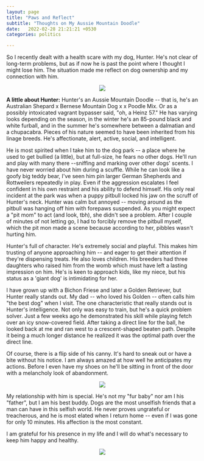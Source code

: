 ```yaml
---
layout: page
title: "Paws and Reflect"
subtitle: "Thoughts on My Aussie Mountain Doodle"
date:   2022-02-28 21:21:21 +0530
categories: politics

---
```


So I recently dealt with a health scare with my dog, Hunter. He's not clear of long-term problems, but as if now he is past the point where 
I thought I might lose him. The situation made me reflect on dog ownership and my connection with him.

<p align="center">
  <img align="center" src="https://jfm-data.github.io/images/Hunter.jpg" style="max-height: 90%; max-width: 90%;">
</p> 


**A little about Hunter:**
Hunter's an Aussie Mountain Doodle -- that is, he's an Australian Shepard x Bernese Mountain Dog x  x Poodle Mix. Or as a possibly intoxicated vagrant bypasser said, "oh, a Heinz 57." He has varying looks depending on the season, in the winter he's an 85-pound black and white furball, and in the summer he's somewhere between a dalmatian and a chupacabra.
Pieces of his nature seemed to have been inherited from his linage breeds. He's affectionate, alert, active, social, and intelligent. 

He is most spirited when I take him to the dog park -- a place where he used to get bullied (a little), but at full-size, he fears no other dogs. He'll run and play with many there  --sniffing and marking over other dogs' scents. I have never worried about him during a scuffle. While he can look like a goofy big teddy bear, I've seen him pin larger German Shepherds and Rottweilers repeatedly in play. Even if the aggression escalates I feel confident in his own restraint and his ability to defend himself. His only real incident at the park was when a puppy pitbull locked his jaw on the scruff of Hunter's neck. Hunter was calm but annoyed -- moving around as the pitbull was hanging off him with forepaws suspended. As you might expect a "pit mom" to act (and look, tbh), she didn't see a problem. After I couple of minutes of not letting go, I had to forcibly remove the pitbull myself, which the pit mon made a scene because according to her, pibbles wasn't hurting him. 

Hunter's full of character. He's extremely social and playful. This makes him trusting of anyone approaching him -- and eager to get their attention if they're dispensing treats. He also loves children. His breeders had three daughters who raised him from the womb which must have left a lasting impression on him. He's is keen to approach kids, like my niece, but his status as a 'giant dog' is intimidating for her.
  
I have grown up with a Bichon Friese and later a Golden Retriever, but Hunter really stands out. My dad -- who loved his Golden -- often calls him "the best dog" when I visit. The one characteristic that really stands out is Hunter's intelligence. Not only was easy to train, but he's a quick problem solver. Just a few weeks ago he demonstrated his skill while playing fetch over an icy snow-covered field. After taking a direct line for the ball, he looked back at me and ran west to a crescent-shaped beaten path. Despite it being a much longer distance he realized it was the optimal path over the direct line. 

Of course, there is a flip side of his canny. It's hard to sneak out or have a bite without his notice. I am always amazed at how well he anticipates my actions. Before I even have my shoes on he'll be sitting in front of the door with a melancholy look of abandonment.
  
  
<p align="center">
  <img align="center" src="https://jfm-data.github.io/images/hunter2.jpeg" style="max-height: 90%; max-width: 90%;">
</p> 


My relationship with him is special. He's not my "fur baby" nor am I his "father", but I am his best buddy. Dogs are the most unselfish friends that a man can
  have in this selfish world. He never proves ungrateful or treacherous, and he is most elated when I return home -- even if I was gone for only 10 minutes. His affection is the most constant. 

I am grateful for his presence in my life and I will do what's necessary to keep him happy and healthy. 

<p align="center">
  <img align="center" src="https://jfm-data.github.io/images/hunter3.jpeg" style="max-height: 70%; max-width: 70%;">
</p> 
